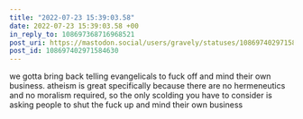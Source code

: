 ```yaml
---
title: "2022-07-23 15:39:03.58"
date: 2022-07-23 15:39:03.58 +00
in_reply_to: 108697368716968521
post_uri: https://mastodon.social/users/gravely/statuses/108697402971584630
post_id: 108697402971584630
---
```

we gotta bring back telling evangelicals to fuck off and mind their own business. atheism is great specifically because there are no hermeneutics and no moralism required, so the only scolding you have to consider is asking people to shut the fuck up and mind their own business


